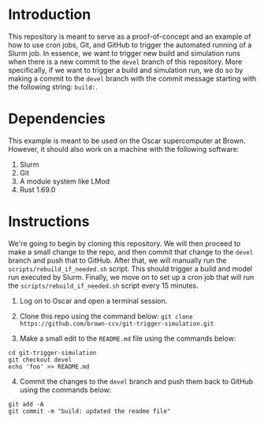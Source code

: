 # Introduction 

This repository is meant to serve as a proof-of-concept and an example of how to use cron jobs, Git, and GitHub to trigger the automated running of a Slurm job. In essence, we want to trigger new build and simulation runs when there is a new commit to the `devel` branch of this repository. More specifically, if we want to trigger a build and simulation run, we do so by making a commit to the `devel` branch with the commit message starting with the following string: `build:`.


# Dependencies 

This example is meant to be used on the Oscar supercomputer at Brown. However, it should also work on a machine with the following software:

  1. Slurm
  2. Git
  3. A module system like LMod
  4. Rust 1.69.0

# Instructions
We're going to begin by cloning this repository. We will then proceed to make a small change to the repo, and then commit that change to the `devel` branch and push that to GitHub. After that, we will manually run the `scripts/rebuild_if_needed.sh` script. This should trigger a build and model run executed by Slurm. Finally, we move on to set up a cron job that will run the `scripts/rebuild_if_needed.sh` script every 15 minutes.


  1. Log on to Oscar and open a terminal session.
  
  2. Clone this repo using the command below: 
  ```git clone https://github.com/brown-ccv/git-trigger-simulation.git```

  3. Make a small edit to the `README.md` file using the commands below: 
  ```
  cd git-trigger-simulation
  git checkout devel
  echo 'foo' >> README.md
  ```

  4. Commit the changes to the `devel` branch and push them back to GitHub using the commands below:
  ```
  git add -A
  git commit -m "build: updated the readme file"
  ```
